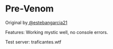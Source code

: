 # Pre-Venom
Original by[ @estebangarcia21](https://github.com/estebangarcia21)

Features: Working mystic well, no console errors.

Test server: traficantes.wtf
